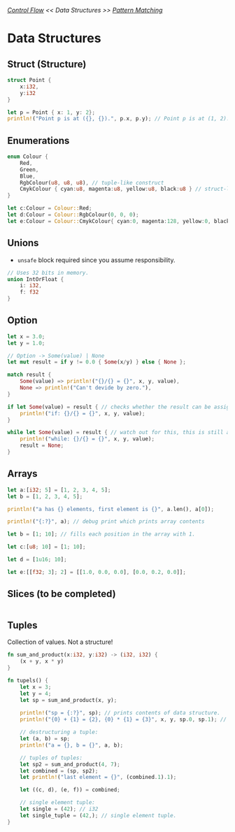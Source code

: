 _[Control Flow](./control-flow.md) << Data Structures >> [Pattern Matching](./pattern-matching.md)_

# Data Structures

## Struct (Structure)

```rust
struct Point {
    x:i32,
    y:i32
}

let p = Point { x: 1, y: 2};
println!("Point p is at ({}, {}).", p.x, p.y); // Point p is at (1, 2).
```

## Enumerations

```rust 
enum Colour {
    Red,
    Green,
    Blue,
    RgbColour(u8, u8, u8), // tuple-like construct
    CmykColour { cyan:u8, magenta:u8, yellow:u8, black:u8 } // struct-like construct
}

let c:Colour = Colour::Red;
let d:Colour = Colour::RgbColour(0, 0, 0);
let e:Colour = Colour::CmykColour{ cyan:0, magenta:128, yellow:0, black:0 };
```

## Unions

- `unsafe` block required since you assume responsibility.

```rust
// Uses 32 bits in memory.
union IntOrFloat {
    i: i32,
    f: f32
}
```

## Option<T>

```rust
let x = 3.0;
let y = 1.0;

// Option -> Some(value) | None
let mut result = if y != 0.0 { Some(x/y) } else { None };

match result {
    Some(value) => println!("{}/{} = {}", x, y, value),
    None => println!("Can't devide by zero."),
}

if let Some(value) = result { // checks whether the result can be assigned to Some(x).
    println!("if: {}/{} = {}", x, y, value);
}

while let Some(value) = result { // watch out for this, this is still a while loop.
    println!("while: {}/{} = {}", x, y, value);
    result = None;
}
```

## Arrays

```rust
let a:[i32; 5] = [1, 2, 3, 4, 5];
let b = [1, 2, 3, 4, 5];

println!("a has {} elements, first element is {}", a.len(), a[0]);

println!("{:?}", a); // debug print which prints array contents

let b = [1; 10]; // fills each position in the array with 1.

let c:[u8; 10] = [1; 10];

let d = [1u16; 10];

let e:[[f32; 3]; 2] = [[1.0, 0.0, 0.0], [0.0, 0.2, 0.0]];
```

## Slices (to be completed)

```rust

```

## Tuples

Collection of values. Not a structure!

```rust
fn sum_and_product(x:i32, y:i32) -> (i32, i32) {
    (x + y, x * y)
}

fn tupels() {
    let x = 3;
    let y = 4;
    let sp = sum_and_product(x, y);
    
    println!("sp = {:?}", sp); // prints contents of data structure.
    println!("{0} + {1} = {2}, {0} * {1} = {3}", x, y, sp.0, sp.1); // prints contents of data structure.

    // destructuring a tuple:
    let (a, b) = sp;
    println!("a = {}, b = {}", a, b);

    // tuples of tuples:
    let sp2 = sum_and_product(4, 7);
    let combined = (sp, sp2);
    let println!("last element = {}", (combined.1).1);

    let ((c, d), (e, f)) = combined;

    // single element tuple:
    let single = (42); // i32
    let single_tuple = (42,); // single element tuple.
}
```
